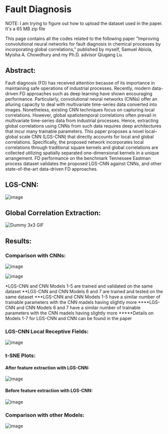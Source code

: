 # Fault Diagnosis

NOTE: I am trying to figure out how to upload the dataset used in the paper. It's a 65 MB zip file

This page contains all the codes related to the following paper "Improving convolutional neural networks for fault diagnosis in chemical processes by incorporating global correlations," published by myself, Samuel Abiola, Myisha A. Chowdhury and my Ph.D. advisor Qiugang Lu.

## Abstract:

Fault diagnosis (FD) has received attention because of its importance in maintaining safe operations of industrial processes. Recently, modern data-driven FD approaches such as deep learning have shown encouraging performance. Particularly, convolutional neural networks (CNNs) offer an alluring capacity to deal with multivariate time-series data converted into images. Nonetheless, existing CNN techniques focus on capturing local correlations. However, global spatiotemporal correlations often prevail in multivariate time-series data from industrial processes. Hence, extracting global correlations using CNNs from such data requires deep architectures that incur many trainable parameters. This paper proposes a novel local–global scale CNN (LGS-CNN) that directly accounts for local and global correlations. Specifically, the proposed network incorporates local correlations through traditional square kernels and global correlations are collected utilizing spatially separated one-dimensional kernels in a unique arrangement. FD performance on the benchmark Tennessee Eastman process dataset validates the proposed LGS-CNN against CNNs, and other state-of-the-art data-driven FD approaches.

## LGS-CNN:

![image](https://github.com/SaifAlWahaibi/FaultDiagnosis/assets/106843163/3335d0eb-3c39-4bb7-b9b2-a0522272ba29)

## Global Correlation Extraction:

![Dummy 3x3 GIF](https://github.com/SaifAlWahaibi/FaultDiagnosis/assets/106843163/5227a882-7132-48ee-9c2e-d89419fa78f0.gif)

## Results:

### Comparison with CNNs:

![image](https://github.com/SaifAlWahaibi/FaultDiagnosis/assets/106843163/6cf142d0-9c6f-4e63-9d72-3427fe3fc5bc)

![image](https://github.com/SaifAlWahaibi/FaultDiagnosis/assets/106843163/3bd95b9c-5d24-4186-8acd-a5649f4b71aa)


*LGS-CNN and CNN Models 1-5 are trained and validated on the same dataset
**LGS-CNN and CNN Models 6 and 7 are trained and tested on the same dataset
***LGS-CNN and CNN Models 1-5 have a similar number of trainable parameters with the CNN madels having slightly more
****LGS-CNN and CNN Models 6 and 7 have a similar number of trainable parameters with the CNN madels having slightly more
*****Details on Models 1-7 for LGS-CNN and CNN can be found in the paper

### LGS-CNN Local Receptive Fields:

![image](https://github.com/SaifAlWahaibi/FaultDiagnosis/assets/106843163/0bd68cc2-ae01-45d1-a289-6bb77edd20f1)

### t-SNE Plots:

#### After feature extraction with LGS-CNN:

![image](https://github.com/SaifAlWahaibi/FaultDiagnosis/assets/106843163/fd0ee2a7-6cdc-4deb-804f-de0d411e9953)

#### Before feature extraction with LGS-CNN:

![image](https://github.com/SaifAlWahaibi/FaultDiagnosis/assets/106843163/9fc75997-4ec5-42df-a4ea-7855e31052d3)

### Comparison with other Models:

![image](https://github.com/SaifAlWahaibi/FaultDiagnosis/assets/106843163/2fc5b534-b64a-40d5-9ee3-a6418ed353d9)
